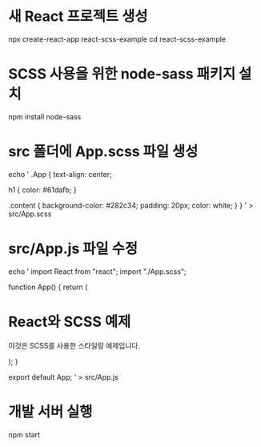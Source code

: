 # 새 React 프로젝트 생성
npx create-react-app react-scss-example
cd react-scss-example

# SCSS 사용을 위한 node-sass 패키지 설치
npm install node-sass

# src 폴더에 App.scss 파일 생성
echo '
.App {
  text-align: center;
  
  h1 {
    color: #61dafb;
  }
  
  .content {
    background-color: #282c34;
    padding: 20px;
    color: white;
  }
}
' > src/App.scss

# src/App.js 파일 수정
echo '
import React from "react";
import "./App.scss";

function App() {
  return (
    <div className="App">
      <h1>React와 SCSS 예제</h1>
      <div className="content">
        <p>이것은 SCSS를 사용한 스타일링 예제입니다.</p>
      </div>
    </div>
  );
}

export default App;
' > src/App.js

# 개발 서버 실행
npm start
